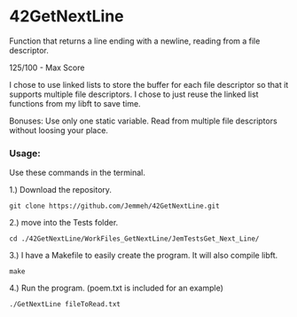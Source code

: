 # 42GetNextLine
Function that returns a line ending with a newline, reading from a file descriptor.

125/100 - Max Score

I chose to use linked lists to store the buffer for each file descriptor so that it supports multiple file descriptors. I chose to just reuse the linked list functions from my libft to save time.

Bonuses:
Use only one static variable.
Read from multiple file descriptors without loosing your place.


### Usage:
Use these commands in the terminal.

1.) Download the repository.

```
git clone https://github.com/Jemmeh/42GetNextLine.git
```

2.) move into the Tests folder.

```
cd ./42GetNextLine/WorkFiles_GetNextLine/JemTestsGet_Next_Line/
```

3.) I have a Makefile to easily create the program. It will also compile libft.

```
make
```

4.) Run the program. (poem.txt is included for an example)
```
./GetNextLine fileToRead.txt
```
